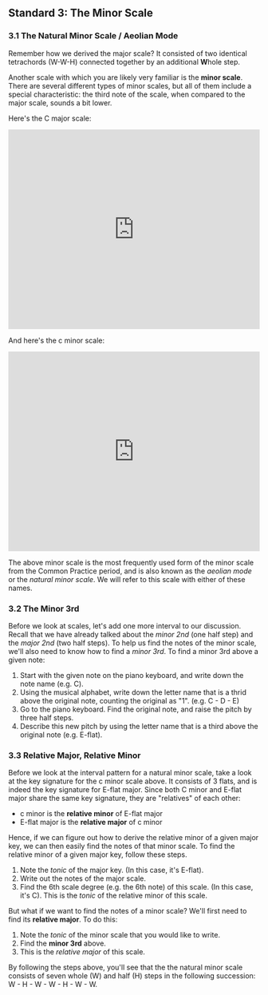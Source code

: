 ## Standard 3: The Minor Scale

### 3.1 The Natural Minor Scale / Aeolian Mode

Remember how we derived the major scale? It consisted of two identical tetrachords (W-W-H) connected together by an additional **W**hole step.

Another scale with which you are likely very familiar is the **minor scale**. There are several different types of minor scales, but all of them include a special characteristic: the third note of the scale, when compared to the major scale, sounds a bit lower.

Here's the C major scale:

<iframe src="https://trinket.io/embed/music/2b5139a67b" width="100%" height="400" frameborder="0" marginwidth="0" marginheight="0" allowfullscreen></iframe>

And here's the c minor scale:

<iframe src="https://trinket.io/embed/music/f12b5df8b6" width="100%" height="400" frameborder="0" marginwidth="0" marginheight="0" allowfullscreen></iframe>

The above minor scale is the most frequently used form of the minor scale from the Common Practice period, and is also known as the *aeolian mode* or the *natural minor scale*. We will refer to this scale with either of these names.

### 3.2 The Minor 3rd

Before we look at scales, let's add one more interval to our discussion. Recall that we have already talked about the *minor 2nd* (one half step) and the *major 2nd* (two half steps). To help us find the notes of the minor scale, we'll also need to know how to find a *minor 3rd*. To find a minor 3rd above a given note:
1. Start with the given note on the piano keyboard, and write down the note name (e.g. C).
2. Using the musical alphabet, write down the letter name that is a thrid above the original note, counting the original as "1". (e.g. C - D - E)
3. Go to the piano keyboard. Find the original note, and raise the pitch by three half steps.
3. Describe this new pitch by using the letter name that is a third above the original note (e.g. E-flat).

### 3.3 Relative Major, Relative Minor

Before we look at the interval pattern for a natural minor scale, take a look at the key signature for the c minor scale above. It consists of 3 flats, and is indeed the key signature for E-flat major. Since both C minor and E-flat major share the same key signature, they are "relatives" of each other:
- c minor is the **relative minor** of E-flat major
- E-flat major is the **relative major** of c minor

Hence, if we can figure out how to derive the relative minor of a given major key, we can then easily find the notes of that minor scale. To find the relative minor of a given major key, follow these steps.
1. Note the *tonic* of the major key. (In this case, it's E-flat).
2. Write out the notes of the major scale.
3. Find the 6th scale degree (e.g. the 6th note) of this scale. (In this case, it's C). This is the *tonic* of the relative minor of this scale.

But what if we want to find the notes of a minor scale? We'll first need to find its **relative major**. To do this:
1. Note the *tonic* of the minor scale that you would like to write.
2. Find the **minor 3rd** above.
3. This is the *relative major* of this scale.

By following the steps above, you'll see that the the natural minor scale consists of seven whole (W) and half (H) steps in the following succession: W - H - W - W - H - W - W.
